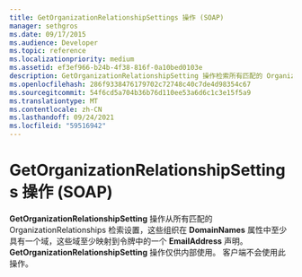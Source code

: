 ```yaml
---
title: GetOrganizationRelationshipSettings 操作 (SOAP)
manager: sethgros
ms.date: 09/17/2015
ms.audience: Developer
ms.topic: reference
ms.localizationpriority: medium
ms.assetid: ef3ef966-b24b-4f38-816f-0a10bed0103e
description: GetOrganizationRelationshipSetting 操作检索所有匹配的 OrganizationRelationships 的设置，这些组织在 DomainNames 属性中至少具有一个域，这些域至少映射到令牌中的一个 EmailAddress 声明。 GetOrganizationRelationshipSetting 操作仅供内部使用。 客户端不会使用此操作。
ms.openlocfilehash: 286f9338476179702c72748c40c7de4d98354c67
ms.sourcegitcommit: 54f6cd5a704b36b76d110ee53a6d6c1c3e15f5a9
ms.translationtype: MT
ms.contentlocale: zh-CN
ms.lasthandoff: 09/24/2021
ms.locfileid: "59516942"
---
```

# <a name="getorganizationrelationshipsettings-operation-soap"></a>GetOrganizationRelationshipSettings 操作 (SOAP)

**GetOrganizationRelationshipSetting** 操作从所有匹配的 OrganizationRelationships 检索设置，这些组织在 **DomainNames** 属性中至少具有一个域，这些域至少映射到令牌中的一个 **EmailAddress** 声明。 **GetOrganizationRelationshipSetting** 操作仅供内部使用。 客户端不会使用此操作。 
  

